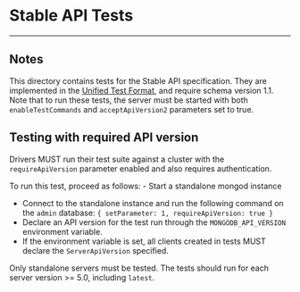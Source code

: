 # Stable API Tests

______________________________________________________________________

## Notes

This directory contains tests for the Stable API specification. They are implemented in the
[Unified Test Format](../../unified-test-format/unified-test-format.md), and require schema version 1.1. Note that to
run these tests, the server must be started with both `enableTestCommands` and `acceptApiVersion2` parameters set to
true.

## Testing with required API version

Drivers MUST run their test suite against a cluster with the `requireApiVersion` parameter enabled and also requires
authentication.

To run this test, proceed as follows: - Start a standalone mongod instance

- Connect to the standalone instance and run the following command on the `admin` database:
    `{ setParameter: 1, requireApiVersion: true }`
- Declare an API version for the test run through the `MONGODB_API_VERSION` environment variable.
- If the environment variable is set, all clients created in tests MUST declare the `ServerApiVersion` specified.

Only standalone servers must be tested. The tests should run for each server version >= 5.0, including `latest`.
